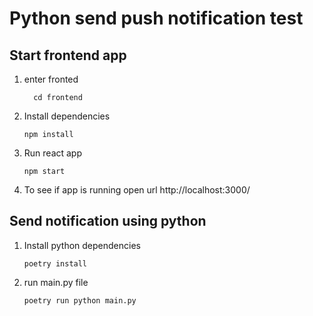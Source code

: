 # Python send push notification test


## Start frontend app

1. enter fronted
    ```shell
      cd frontend
    ```
2. Install dependencies
    ```shell
   npm install
    ```
3. Run react app
    ```shell
   npm start
    ```

4. To see if app is running open url http://localhost:3000/


## Send notification using python

1. Install python dependencies
    ```shell
   poetry install
    ```
2. run main.py file
    ```shell
   poetry run python main.py
    ```
